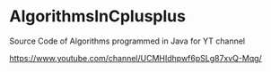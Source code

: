 # AlgorithmsInCplusplus
Source Code of Algorithms programmed in Java for YT channel

https://www.youtube.com/channel/UCMHIdhpwf6pSLg87xvQ-Mqg/
